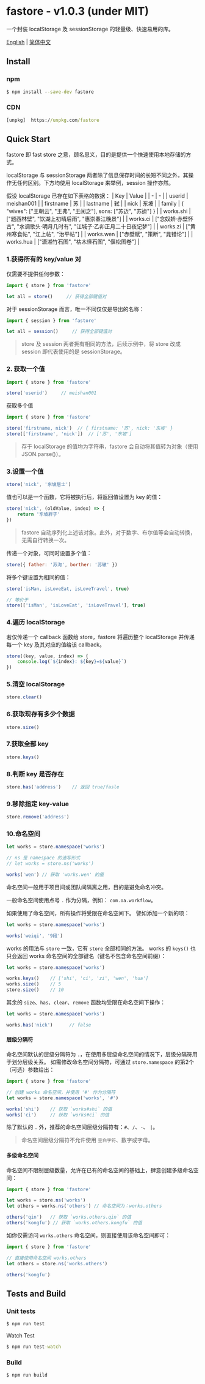 # fastore - v1.0.3 (under MIT)
一个封装 localStorage 及 sessionStorage 的轻量级、快速易用的库。

[English](./README.md) | [简体中文](./zh-CN.md)

## Install
### npm
```cmd
$ npm install --save-dev fastore
```

### CDN
```cmd
[unpkg]  https://unpkg.com/fastore
```

## Quick Start
fastore 即 fast store 之意，顾名思义，目的是提供一个快速使用本地存储的方式。

localStorage 与 sessionStorage 两者除了信息保存时间的长短不同之外，其操作无任何区别。下方均使用 localStorage 来举例，session 操作亦然。

假设 localStorage 已存在如下表格的数据：
| Key | Value |
| - | - |
| userid | meishan001 |
| firstname | 苏 |
| lastname | 轼 |
| nick | 东坡 |
| family | { "wives": ["王朝云", "王弗", "王闰之"], sons: ["苏迈", "苏迨"] } |
| works.shi | ["题西林壁", "饮湖上初晴后雨", "惠崇春江晚景"] |
| works.ci | ["念奴娇·赤壁怀古", "水调歌头·明月几时有", "江城子·乙卯正月二十日夜记梦"] |
| works.zi | ["黄州寒食帖", "江上帖", "治平帖"] |
| works.wen | ["赤壁赋", "策断", "晁错论"] |
| works.hua | ["潇湘竹石图", "枯木怪石图", "偃松图卷"] |

### 1.获得所有的 key/value 对
仅需要不提供任何参数：
``` javascript
import { store } from 'fastore'

let all = store()     // 获得全部键值对
```

对于 sessionStorage 而言，唯一不同仅仅是导出的名称：
``` javascript
import { session } from 'fastore'

let all = session()     // 获得全部键值对
```

> store 及 session 两者拥有相同的方法，后续示例中，将 store 改成 session 即代表使用的是 sessionStorage。

### 2. 获取一个值
``` javascript
import { store } from 'fastore'

store('userid')     // meishan001
```

获取多个值
``` javascript
import { store } from 'fastore'

store('firstname, nick')  // { firstname: '苏', nick: '东坡' }
store(['firstname', 'nick'])  // ['苏', '东坡']
```

> 存于 localStorage 的值均为字符串，fastore 会自动将其值转为对象（使用 JSON.parse()）。

### 3.设置一个值
``` javascript
store('nick', '东坡居士')
```

值也可以是一个函数，它将被执行后，将返回值设置为 key 的值：
``` javascript
store('nick', (oldValue, index) => {
    return '东坡胖子'
})
```

> fastore 自动序列化上述该对象。此外，对于数字、布尔值等会自动转换，无需自行转换一次。

传递一个对象，可同时设置多个值：
``` javascript
store({ father: '苏洵', borther: '苏辙' })
```

将多个键设置为相同的值：
``` javascript
store('isMan, isLoveEat, isLoveTravel', true)

// 等价于
store(['isMan', 'isLoveEat', 'isLoveTravel'], true)
```

### 4.遍历 localStorage

若仅传递一个 callback 函数给 store，fastore 将遍历整个 localStorage 并传递每一个 key 及其对应的值给该 callback。

``` javascript
store((key, value, index) => {
    console.log(`${index}: ${key}=${value}`)
})
```

### 5.清空 localStorage
``` javascript
store.clear()
```

### 6.获取现存有多少个数据
``` javascript
store.size()
```

### 7.获取全部 key
``` javascript
store.keys()
```

### 8.判断 key 是否存在
``` javascript
store.has('address')    // 返回 true/fasle
```

### 9.移除指定 key-value
``` javascript
store.remove('address')
```

### 10.命名空间
``` javascript
let works = store.namespace('works')

// ns 是 namespace 的速写形式
// let works = store.ns('works')

works('wen') // 获取 'works.wen' 的值
```

命名空间一般用于项目间或团队间隔离之用，目的是避免命名冲突。

一般命名空间使用点号 `.` 作为分隔，例如： `com.oa.workflow`。

如果使用了命名空间，所有操作将受限在命名空间下。
譬如添加一个新的项：

``` javascript
let works = store.namespace('works')

works('weiqi', '9段')
```

works 的用法与 `store` 一致，它有 `store` 全部相同的方法。
works 的 `keys()` 也只会返回 works 命名空间的全部键名（键名不包含命名空间前缀）：

``` javascript
let works = store.namespace('works')

works.keys()    // ['shi', 'ci', 'zi', 'wen', 'hua']
works.size()    // 5
store.size()    // 10
```

其余的 `size`、`has`、`clear`、`remove` 函数均受限在命名空间下操作：

``` javascript
let works = store.namespace('works')

works.has('nick')      // false
```

#### 层级分隔符

命名空间默认的层级分隔符为 `.`，在使用多层级命名空间的情况下，层级分隔符用于划分层级关系。
如需修改命名空间分隔符，可通过 `store.namespace` 的第2个（可选）参数给出：

``` javascript
import { store } from 'fastore'

// 创建 works 命名空间，并使用 '#' 作为分隔符
let works = store.namespace('works', '#')

works('shi')    // 获取 `works#shi` 的值
works('ci')     // 获取 `works#ci` 的值
```

除了默认的 `.` 外，推荐的命名空间层级分隔符有：`#`、`/`、`-`、 `|`。

> 命名空间层级分隔符不允许使用 `空白字符`、数字或字母。

#### 多级命名空间

命名空间不限制层级数量，允许在已有的命名空间的基础上，肆意创建多级命名空间：

``` javascript
import { store } from 'fastore'

let works = store.ns('works')
let others = works.ns('others') // 命名空间为：works.others

others('qin')   // 获取 `works.others.qin` 的值
others('kongfu') // 获取 `works.others.kongfu` 的值
```

如你仅需访问 `works.others` 命名空间，则直接使用该命名空间即可：

``` javascript
import { store } from 'fastore'

// 直接使用命名空间 works.others
let others = store.ns('works.others')

others('kongfu')
```

## Tests and Build

### Unit tests

```cmd
$ npm run test
```

Watch Test
```cmd
$ npm run test-watch
```

### Build

```cmd
$ npm run build
```